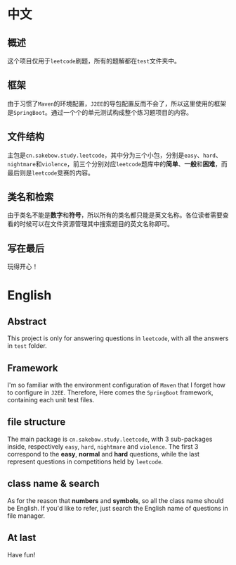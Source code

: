 # 中文

## 概述

这个项目仅用于`leetcode`刷题，所有的题解都在`test`文件夹中。

## 框架

由于习惯了`Maven`的环境配置，`J2EE`的导包配置反而不会了，所以这里使用的框架是`SpringBoot`。通过一个个的单元测试构成整个练习题项目的内容。

## 文件结构

主包是`cn.sakebow.study.leetcode`，其中分为三个小包，分别是`easy`、`hard`、`nightmare`和`violence`，前三个分别对应`leetcode`题库中的**简单**、**一般**和**困难**，而最后则是`leetcode`竞赛的内容。

## 类名和检索

由于类名不能是**数字**和**符号**，所以所有的类名都只能是英文名称。各位读者需要查看的时候可以在文件资源管理其中搜索题目的英文名称即可。

## 写在最后

玩得开心！

# English

## Abstract

This project is only for answering questions in `leetcode`, with all the answers in `test` folder.

## Framework

I'm so familiar with the environment configuration of `Maven` that I forget how to configure in `J2EE`. Therefore, Here comes the `SpringBoot` framework, containing each unit test files.

## file structure

The main package is `cn.sakebow.study.leetcode`, with 3 sub-packages inside, respectively `easy`, `hard`, `nightmare` and `violence`. The first 3 correspond to the **easy**, **normal** and **hard** questions, while the last represent questions in competitions held by `leetcode`.

## class name & search

As for the reason that **numbers** and **symbols**, so all the class name should be English. If you'd like to refer, just search the English name of questions in file manager.

## At last

Have fun!